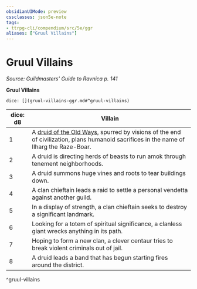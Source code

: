 ```yaml
---
obsidianUIMode: preview
cssclasses: json5e-note
tags:
- ttrpg-cli/compendium/src/5e/ggr
aliases: ["Gruul Villains"]
---
```

# Gruul Villains
*Source: Guildmasters' Guide to Ravnica p. 141* 

**Gruul Villains**

`dice: [](gruul-villains-ggr.md#^gruul-villains)`

| dice: d8 | Villain |
|----------|---------|
| 1 | A [druid of the Old Ways](druid-of-the-old-ways-ggr.md), spurred by visions of the end of civilization, plans humanoid sacrifices in the name of Ilharg the Raze-Boar. |
| 2 | A druid is directing herds of beasts to run amok through tenement neighborhoods. |
| 3 | A druid summons huge vines and roots to tear buildings down. |
| 4 | A clan chieftain leads a raid to settle a personal vendetta against another guild. |
| 5 | In a display of strength, a clan chieftain seeks to destroy a significant landmark. |
| 6 | Looking for a totem of spiritual significance, a clanless giant wrecks anything in its path. |
| 7 | Hoping to form a new clan, a clever centaur tries to break violent criminals out of jail. |
| 8 | A druid leads a band that has begun starting fires around the district. |
^gruul-villains